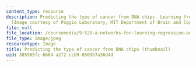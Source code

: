 ```yaml
---
content_type: resource
description: Predicting the type of cancer from DNA chips. Learning from example.
  (Image courtesy of Poggio Laboratory, MIT Department of Brain and Cognitive Sciences.)
file: null
file_location: /coursemedia/9-520-a-networks-for-learning-regression-and-classification-spring-2001/385905fc6b64a2f2ccb96509b7a36d4d_9-520as01-th.jpg
file_type: image/jpeg
resourcetype: Image
title: Predicting the type of cancer from DNA chips (thumbnail)
uid: 385905fc-6b64-a2f2-ccb9-6509b7a36d4d
---
```

